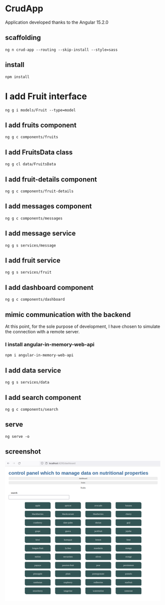 # CrudApp

Application developed thanks to the Angular 15.2.0

## scaffolding

```shell
ng n crud-app --routing --skip-install --style=sass
```

## install

```shell
npm install
```

# I add Fruit interface

```shell
ng g i models/Fruit --type=model
```

## I add fruits component

```shell
ng g c components/fruits
```

## I add FruitsData class

```shell
ng g cl data/FruitsData
```

## I add fruit-details component

```shell
ng g c components/fruit-details
```

## I add messages component

```shell
ng g c components/messages
```

## I add message service

```shell
ng g s services/message
```

## I add fruit service

```shell
ng g s services/fruit
```

## I add dashboard component

```shell
ng g c components/dashboard
```

## mimic communication with the backend

At this point, for the sole purpose of development, I have chosen to simulate the connection with a remote server.

### I install angular-in-memory-web-api

```shell
npm i angular-in-memory-web-api
```

## I add data service

```shell
ng g s services/data
```

## I add search component

```shell
ng g c components/search
```

## serve

```shell
ng serve -o
```

## screenshot

![control panel of fruits crud-app](https://github.com/paolomococci/angular-frontend-workshop/blob/main/screenshots/crud-app_screenshot_2022-09-16.png)
